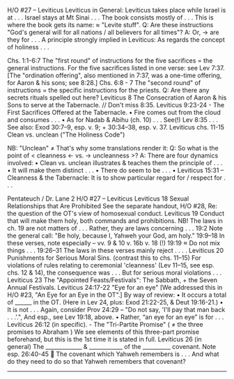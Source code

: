 H/O #27 – Leviticus
Leviticus in General: 
Leviticus takes place while Israel is at . . . 
Israel stays at Mt Sinai . . .
The book consists mostly of . . . 
This is where the book gets its name: ≈ "Levite stuff". 
Q: Are these instructions "God's general will for all nations / all believers for all times"? 
A: Or, → are they for . . . 
A principle strongly implied in Leviticus: As regards the concept of holiness . . . 
 
Chs. 1:1-6:7 The "first round" of instructions for the five sacrifices = the general instructions.
For the five sacrifices listed in one verse: see Lev 7:37. 
[The "ordination offering", also mentioned in 7:37, was a one-time offering, for Aaron & his sons; see 8:28.] 
Chs. 6:8 - 7 The "second round" of instructions = the specific instructions for the priests. 
Q: Are there any secrets rituals spelled out here? 
Leviticus 8 The Consecration of Aaron & his Sons to serve at the Tabernacle. // Don't miss 8:35. 
Leviticus 9:23-24 - The First Sacrifices Offered at the Tabernacle. 
 • Fire comes out from the cloud and consumes . . .
 • As for Nadab & Abihu (ch. 10) . . . 
See(!) Lev 8:35 . . . 
See also: Exod 30:7–9, esp. v. 9; + 30:34–38, esp. v. 37. 
Leviticus chs. 11-15 Clean vs. unclean ("The Holiness Code") 
 
NB: "Unclean" ≠
 That's why some translations render it: 
Q: So what is the point of < cleanness ← vs. → uncleanness >? 
A: There are four dynamics involved: 
 • Clean vs. unclean illustrates & teaches them the principle of . . . 
• It will make them distinct . . . 
• There do seem to be . . . 
 • Leviticus 15:31 – Cleanness & the Tabernacle: It is to show particular regard for / respect for . . . 
 
Pentateuch / Dr. Lane 2 H/O #27 – Leviticus
Leviticus 18 Sexual Relationships that Are Prohibited
See the separate handout, H/O #28, Re: the question of the OT's view of homosexual conduct. 
Leviticus 19 Conduct that will make them holy, both commands and prohibitions. 
NB! The laws in ch. 19 are not matters of . . . 
 Rather, they are laws concerning . . .
19:2 Note the general call: "Be holy, because I, Yahweh your God, am holy." 
19:9–18 In these verses, note especially –
 vv. 9 & 10 
 v. 16b
 v. 18 (!)
19:19 ≈ Do not mix things . . . 
19:26–31 The laws in these verses mainly reject . . . . 
Leviticus 20 Punishments for Serious Moral Sins. (contrast this to chs. 11–15) 
For violations of rules relating to ceremonial 'cleanness' (Lev 11–15, see esp. chs. 12 & 14), 
the consequence was . . . 
But for serious moral violations . . . 
Leviticus 23 The "Appointed Feasts/Festivals": The Sabbath, + the Seven Annual Festivals. 
Leviticus 24:17-22 "Eye for an eye" [We addressed this in H/O #23, "An Eye for an Eye in the OT".] 
 By way of review: 
 • It occurs a total of ______ in the OT. (Here in Lev 24, plus: Exod 21:22-25, & Deut 19:16-21.)
 • It is not . . . 
Again, consider Prov 24:29 – "Do not say, 'I'll pay that man back . . .'.", 
And esp., see Lev 19:18, above. 
 • Rather, “an eye for an eye” is for . . . 
Leviticus 26:12 (in specific). - The "Tri-Partite Promise" ( ≠ the three promises to Abraham )
We see elements of this three-part promise beforehand, but this is the 1st time it is stated in full. 
Leviticus 26 (in general) The _____________ & ____________ of the __________ covenant. 
Note esp. 26:40-45  The covenant which Yahweh remembers is . . . 
And what do they need to do so that Yahweh remembers that covenant? 
* * * * *
